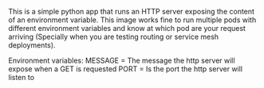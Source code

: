 This is a simple python app that runs an HTTP server exposing the content of an environment variable. This image works fine to run multiple pods with different environment variables and know at which pod are your request arriving (Specially when you are testing routing or service mesh deployments).

Environment variables: MESSAGE = The message the http server will expose when a GET is requested PORT = Is the port the http server will listen to

